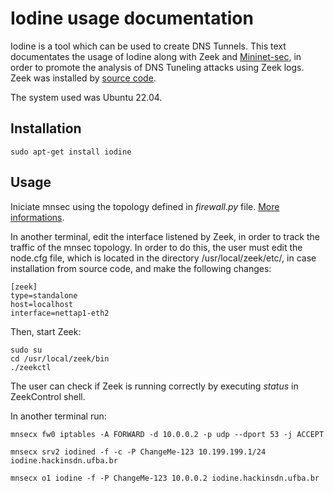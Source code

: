 # Iodine usage documentation

Iodine is a tool which can be used to create DNS Tunnels. This text documentates the usage of Iodine along with Zeek and [Mininet-sec](https://github.com/mininet-sec/mininet-sec?tab=readme-ov-file#mininet-sec), in order to promote the analysis of DNS Tuneling attacks using Zeek logs. Zeek was installed by [source code](https://zeek.org/get-zeek/).

The system used was Ubuntu 22.04.

## Installation

```
sudo apt-get install iodine
```

## Usage

Iniciate mnsec using the topology defined in *firewall.py* file. [More informations](https://github.com/mayara-santos01/mnsec-docs/blob/main/en/activation.md#2-iniciate-mnsec).

In another terminal, edit the interface listened by Zeek, in order to track the traffic of the mnsec topology. In order to do this, the user must edit the node.cfg file, which is located in the directory /usr/local/zeek/etc/, in case installation from source code, and make the following changes:

```
[zeek]
type=standalone
host=localhost
interface=nettap1-eth2
```

Then, start Zeek:

```
sudo su
cd /usr/local/zeek/bin
./zeekctl
```

The user can check if Zeek is running correctly by executing *status* in ZeekControl shell.

In another terminal run:

```
mnsecx fw0 iptables -A FORWARD -d 10.0.0.2 -p udp --dport 53 -j ACCEPT

mnsecx srv2 iodined -f -c -P ChangeMe-123 10.199.199.1/24 iodine.hackinsdn.ufba.br 
```

```
mnsecx o1 iodine -f -P ChangeMe-123 10.0.0.2 iodine.hackinsdn.ufba.br
```

